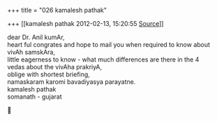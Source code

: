 +++
title = "026 kamalesh pathak"

+++
[[kamalesh pathak	2012-02-13, 15:20:55 [Source](https://groups.google.com/g/samskrita/c/8ZPI0eF0CI4)]]



dear Dr. Anil kumAr,  
heart ful congrates and hope to mail you when required to know about  
vivAh samskAra,  
little eagerness to know - what much differences are there in the 4  
vedas about the vivAha prakriyA,  
oblige with shortest briefing,  
namaskaram karomi bavadiyasya parayatne.  
kamalesh pathak  
somanath - gujarat



